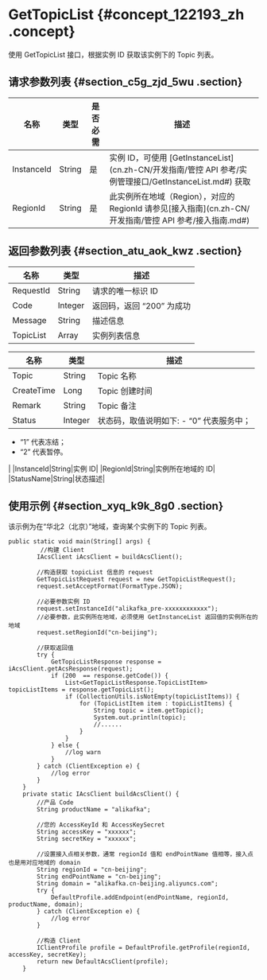 # GetTopicList {#concept_122193_zh .concept}

使用 GetTopicList 接口，根据实例 ID 获取该实例下的 Topic 列表。

## 请求参数列表 {#section_c5g_zjd_5wu .section}

|名称|类型|是否必需|描述|
|--|--|----|--|
|InstanceId|String|是|实例 ID，可使用 [GetInstanceList](cn.zh-CN/开发指南/管控 API 参考/实例管理接口/GetInstanceList.md#) 获取|
|RegionId|String|是|此实例所在地域（Region），对应的 RegionId 请参见[接入指南](cn.zh-CN/开发指南/管控 API 参考/接入指南.md#)|

## 返回参数列表 {#section_atu_aok_kwz .section}

|名称|类型|描述|
|--|--|--|
|RequestId|String|请求的唯一标识 ID|
|Code|Integer|返回码，返回 “200” 为成功|
|Message|String|描述信息|
|TopicList|Array|实例列表信息|

|名称|类型|描述|
|--|--|--|
|Topic|String|Topic 名称|
|CreateTime|Long|Topic 创建时间|
|Remark|String|Topic 备注|
|Status|Integer|状态码，取值说明如下: -   “0” 代表服务中；
-   “1” 代表冻结；
-   “2” 代表暂停。

 |
|InstanceId|String|实例 ID|
|RegionId|String|实例所在地域的 ID|
|StatusName|String|状态描述|

## 使用示例 {#section_xyq_k9k_8g0 .section}

该示例为在“华北2（北京）”地域，查询某个实例下的 Topic 列表。

``` {#codeblock_k5r_vnw_vag}
public static void main(String[] args) {
         //构建 Client
        IAcsClient iAcsClient = buildAcsClient();

        //构造获取 topicList 信息的 request
        GetTopicListRequest request = new GetTopicListRequest();
        request.setAcceptFormat(FormatType.JSON);

        //必要参数实例 ID
        request.setInstanceId("alikafka_pre-xxxxxxxxxxxx");
        //必要参数，此实例所在地域，必须使用 GetInstanceList 返回值的实例所在的地域
        request.setRegionId("cn-beijing");

        //获取返回值
        try {
            GetTopicListResponse response = iAcsClient.getAcsResponse(request);
            if (200  == response.getCode()) {
                List<GetTopicListResponse.TopicListItem> topicListItems = response.getTopicList();
                if (CollectionUtils.isNotEmpty(topicListItems)) {
                    for (TopicListItem item : topicListItems) {
                        String topic = item.getTopic();
                        System.out.println(topic);
                        //......
                    }
                }
            } else {
                //log warn
            }
        } catch (ClientException e) {
            //log error
        }
    }
    private static IAcsClient buildAcsClient() {
        //产品 Code
        String productName = "alikafka";

        //您的 AccessKeyId 和 AccessKeySecret
        String accessKey = "xxxxxx";
        String secretKey = "xxxxxx";

        //设置接入点相关参数，通常 regionId 值和 endPointName 值相等，接入点也是用对应地域的 domain
        String regionId = "cn-beijing";
        String endPointName = "cn-beijing";
        String domain = "alikafka.cn-beijing.aliyuncs.com";
        try {
            DefaultProfile.addEndpoint(endPointName, regionId, productName, domain);
        } catch (ClientException e) {
            //log error
        }

        //构造 Client
        IClientProfile profile = DefaultProfile.getProfile(regionId, accessKey, secretKey);
        return new DefaultAcsClient(profile);
    }
			
```

